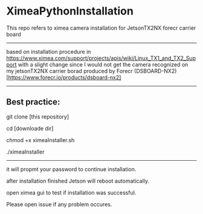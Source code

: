 # XimeaPythonInstallation
This repo refers to ximea camera installation for JetsonTX2NX forecr carrier board

-----------------------------------------------------------------------------

based on installation procedure in https://www.ximea.com/support/projects/apis/wiki/Linux_TX1_and_TX2_Support
with a slight change since I would not get the camera recognized on my jetsonTX2NX carrier borad produced by Forecr (DSBOARD-NX2) [https://www.forecr.io/products/dsboard-nx2]

-----------------------------------------------------------------------------

## Best practice:

git clone [this repository]

cd [downloade dir]

chmod +x ximeaInstaller.sh

./ximeaInstaller

-----------------------------------------------------------------------------

it will propmt your password to continue installation.

after installation finished Jetson will reboot automatically.

open ximea gui to test if installation was successful.

Please open issue if any problem occures.
